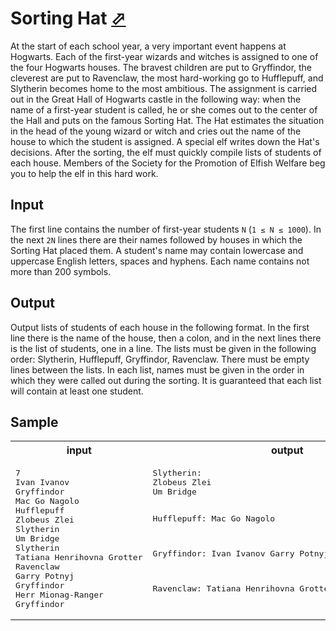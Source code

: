 # Sorting Hat [⬀](https://acm.timus.ru/problem.aspx?space=1&num=1446)

At the start of each school year, a very important event happens at Hogwarts. Each of the first-year wizards and witches is assigned to one of the four Hogwarts houses. The bravest children are put to Gryffindor, the cleverest are put to Ravenclaw, the most hard-working go to Hufflepuff, and Slytherin becomes home to the most ambitious. The assignment is carried out in the Great Hall of Hogwarts castle in the following way: when the name of a first-year student is called, he or she comes out to the center of the Hall and puts on the famous Sorting Hat. The Hat estimates the situation in the head of the young wizard or witch and cries out the name of the house to which the student is assigned. A special elf writes down the Hat's decisions. After the sorting, the elf must quickly compile lists of students of each house. Members of the Society for the Promotion of Elfish Welfare beg you to help the elf in this hard work.

## Input

The first line contains the number of first-year students `N` (`1 ≤ N ≤ 1000`). In the next `2N` lines there are their names followed by houses in which the Sorting Hat placed them. A student's name may contain lowercase and uppercase English letters, spaces and hyphens. Each name contains not more than 200 symbols.

## Output

Output lists of students of each house in the following format. In the first line there is the name of the house, then a colon, and in the next lines there is the list of students, one in a line. The lists must be given in the following order: Slytherin, Hufflepuff, Gryffindor, Ravenclaw. There must be empty lines between the lists. In each list, names must be given in the order in which they were called out during the sorting. It is guaranteed that each list will contain at least one student.

## Sample

<table>
<tr>
<th>input</th>
<th>output</th>
</tr>
<tr>
<td style="vertical-align: top">
<pre style="white-space:pre">
7
Ivan Ivanov
Gryffindor
Mac Go Nagolo
Hufflepuff
Zlobeus Zlei
Slytherin
Um Bridge
Slytherin
Tatiana Henrihovna Grotter
Ravenclaw
Garry Potnyj
Gryffindor
Herr Mionag-Ranger
Gryffindor
</pre>
</td>
<td style="vertical-align: top">
<pre style="white-space:pre">
Slytherin:
Zlobeus Zlei
Um Bridge

Hufflepuff:
Mac Go Nagolo

Gryffindor:
Ivan Ivanov
Garry Potnyj
Herr Mionag-Ranger

Ravenclaw:
Tatiana Henrihovna Grotter
</pre>
</td>
</tr>
</table>
